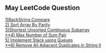 ## May LeetCode Question


[1)BackString Compare]( https://leetcode.com/problems/backspace-string-compare/) <br/>
[2) Sort Array By Parity](https://leetcode.com/problems/sort-array-by-parity/)<br/>
[3)Shortest Unsorted Continuous Subarray](https://leetcode.com/problems/shortest-unsorted-continuous-subarray/)<br/>
[**4) Max Number of Sum Pair](https://leetcode.com/problems/max-number-of-k-sum-pairs/)<br/>
[5)  Implement Stack using Queues ](https://leetcode.com/problems/implement-stack-using-queues/)<br/>
[**6) Remove All Adjacent Duplicates in String II](https://leetcode.com/problems/remove-all-adjacent-duplicates-in-string-ii/)